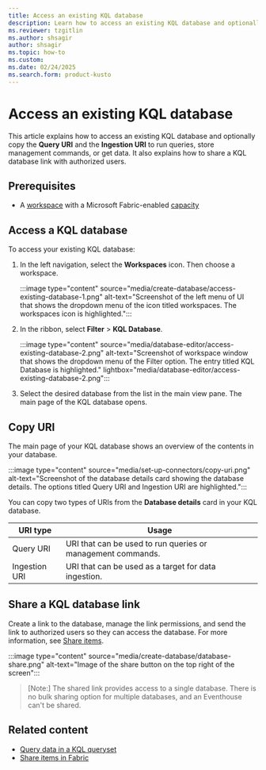 ```yaml
---
title: Access an existing KQL database
description: Learn how to access an existing KQL database and optionally copy the query URI and the ingestion URI run queries or get data in Real-Time Intelligence.
ms.reviewer: tzgitlin
ms.author: shsagir
author: shsagir
ms.topic: how-to
ms.custom:
ms.date: 02/24/2025
ms.search.form: product-kusto
---
```


# Access an existing KQL database

This article explains how to access an existing KQL database and optionally copy the **Query URI** and the **Ingestion URI** to run queries, store management commands, or get data. It also explains how to share a KQL database link with authorized users.

## Prerequisites

* A [workspace](../fundamentals/create-workspaces.md) with a Microsoft Fabric-enabled [capacity](../enterprise/licenses.md#capacity)

## Access a KQL database

To access your existing KQL database:

1. In the left navigation, select the **Workspaces** icon. Then choose a workspace.

    :::image type="content" source="media/create-database/access-existing-database-1.png" alt-text="Screenshot of the left menu of UI that shows the dropdown menu of the icon titled workspaces. The workspaces icon is highlighted.":::

1. In the ribbon, select **Filter** > **KQL Database**.

    :::image type="content" source="media/database-editor/access-existing-database-2.png" alt-text="Screenshot of workspace window that shows the dropdown menu of the Filter option. The entry titled KQL Database is highlighted."  lightbox="media/database-editor/access-existing-database-2.png":::

1. Select the desired database from the list in the main view pane. The main page of the KQL database opens.

## Copy URI

The main page of your KQL database shows an overview of the contents in your database.

:::image type="content" source="media/set-up-connectors/copy-uri.png" alt-text="Screenshot of the database details card showing the database details. The options titled Query URI and Ingestion URI are highlighted.":::

You can copy two types of URIs from the **Database details** card in your KQL database.

|URI type |Usage |
|---|---|
|Query URI |URI that can be used to run queries or management commands.|
|Ingestion URI |URI that can be used as a target for data ingestion.|

## Share a KQL database link

Create a link to the database, manage the link permissions, and send the link to authorized users so they can access the database. For more information, see [Share items](fabric/fundamentals/share-items.md).

:::image type="content" source="media/create-database/database-share.png" alt-text="Image of the share button on the top right of the screen":::

> [Note:]
> The shared link provides access to a single database. There is no bulk sharing option for multiple databases, and an Eventhouse can't be shared.

## Related content

* [Query data in a KQL queryset](kusto-query-set.md)
* [Share items in Fabric](fabric/fundamentals/share-items.md)
